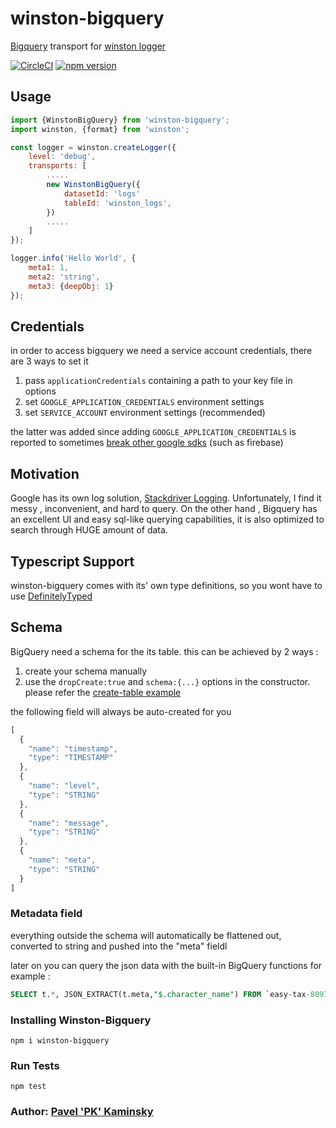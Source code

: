 # winston-bigquery
[Bigquery](http://bigquery.cloud.google.com) transport for [winston logger](https://www.npmjs.com/package/winston)

[![CircleCI](https://circleci.com/gh/kaminskypavel/winston-bigquery.svg?style=svg)](https://circleci.com/gh/kaminskypavel/winston-bigquery)
[![npm version](http://img.shields.io/npm/v/winston-bigquery.svg?style=flat)](https://npmjs.org/package/winston-bigquery "View this project on npm")

## Usage
``` js
import {WinstonBigQuery} from 'winston-bigquery';
import winston, {format} from 'winston';

const logger = winston.createLogger({
	level: 'debug',
	transports: [
		.....
		new WinstonBigQuery({
			datasetId: 'logs'
			tableId: 'winston_logs',
		})
		.....
	]
});

logger.info('Hello World', {
	meta1: 1,
	meta2: 'string',
	meta3: {deepObj: 1}
});

```
## Credentials  
in order to access bigquery we need a service account credentials, there are 3 ways to set it

1. pass `applicationCredentials` containing a path to your key file in options
2. set `GOOGLE_APPLICATION_CREDENTIALS` environment settings  
3. set `SERVICE_ACCOUNT` environment settings (recommended)

the latter was added since adding `GOOGLE_APPLICATION_CREDENTIALS` is reported 
to sometimes [break other google sdks](https://stackoverflow.com/questions/54711038/firebase-cloud-functions-failed-to-read-credentials-from-file) (such as firebase) 


## Motivation
Google has its own log solution, [Stackdriver Logging](https://cloud.google.com/logging/).
Unfortunately, I find it messy , inconvenient, and hard to query. On the other hand , Bigquery has an excellent UI
and easy sql-like querying capabilities, it is also optimized to search through HUGE amount of data. 

## Typescript Support
winston-bigquery comes with its' own type definitions, so you wont have to use [DefinitelyTyped](https://github.com/DefinitelyTyped/DefinitelyTyped)

## Schema
BigQuery need a schema for the its table.
this can be achieved by 2 ways :

1. create your schema manually
2. use the `dropCreate:true` and `schema:{...}` options in the constructor.  
   please refer the [create-table example](./src/examples/create-table.ts)

the following field will always be auto-created for you 

``` js
[
  {
    "name": "timestamp",
    "type": "TIMESTAMP"
  },
  {
    "name": "level",
    "type": "STRING"
  },
  {
    "name": "message",
    "type": "STRING"
  },
  {
    "name": "meta",
    "type": "STRING"
  }
]
```

### Metadata field
everything outside the schema will automatically be flattened out,
converted to string and pushed into the "meta" fieldl

later on you can query the json data with the built-in BigQuery functions
for example : 
```sql 
SELECT t.*, JSON_EXTRACT(t.meta,"$.character_name") FROM `easy-tax-8097d.logs.my_winston_logs` t LIMIT 1000
```
 
### Installing Winston-Bigquery
`npm i winston-bigquery`

### Run Tests
`npm test`

### Author: [Pavel 'PK' Kaminsky](https://www.pavel-kaminsky.com)

[0]: https://cloud.google.com/logging/docs/setup/nodejs#using_winston
[1]: https://github.com/winstonjs/winston/blob/master/docs/transports.md
[2]: https://cloud.google.com/bigquery/docs/quickstarts/quickstart-client-libraries
[3]: https://github.com/googleapis/nodejs-bigquery/blob/master/samples/insertRowsAsStream.js
[4]: https://googleapis.dev/nodejs/bigquery/latest
